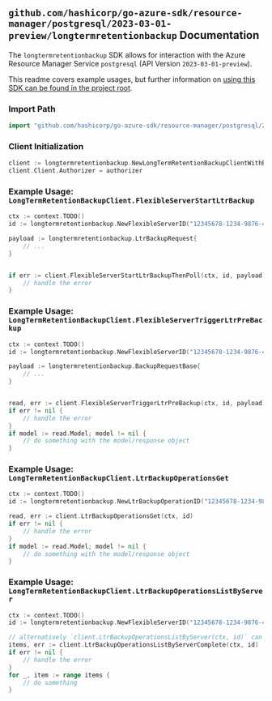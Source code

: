 
## `github.com/hashicorp/go-azure-sdk/resource-manager/postgresql/2023-03-01-preview/longtermretentionbackup` Documentation

The `longtermretentionbackup` SDK allows for interaction with the Azure Resource Manager Service `postgresql` (API Version `2023-03-01-preview`).

This readme covers example usages, but further information on [using this SDK can be found in the project root](https://github.com/hashicorp/go-azure-sdk/tree/main/docs).

### Import Path

```go
import "github.com/hashicorp/go-azure-sdk/resource-manager/postgresql/2023-03-01-preview/longtermretentionbackup"
```


### Client Initialization

```go
client := longtermretentionbackup.NewLongTermRetentionBackupClientWithBaseURI("https://management.azure.com")
client.Client.Authorizer = authorizer
```


### Example Usage: `LongTermRetentionBackupClient.FlexibleServerStartLtrBackup`

```go
ctx := context.TODO()
id := longtermretentionbackup.NewFlexibleServerID("12345678-1234-9876-4563-123456789012", "example-resource-group", "flexibleServerValue")

payload := longtermretentionbackup.LtrBackupRequest{
	// ...
}


if err := client.FlexibleServerStartLtrBackupThenPoll(ctx, id, payload); err != nil {
	// handle the error
}
```


### Example Usage: `LongTermRetentionBackupClient.FlexibleServerTriggerLtrPreBackup`

```go
ctx := context.TODO()
id := longtermretentionbackup.NewFlexibleServerID("12345678-1234-9876-4563-123456789012", "example-resource-group", "flexibleServerValue")

payload := longtermretentionbackup.BackupRequestBase{
	// ...
}


read, err := client.FlexibleServerTriggerLtrPreBackup(ctx, id, payload)
if err != nil {
	// handle the error
}
if model := read.Model; model != nil {
	// do something with the model/response object
}
```


### Example Usage: `LongTermRetentionBackupClient.LtrBackupOperationsGet`

```go
ctx := context.TODO()
id := longtermretentionbackup.NewLtrBackupOperationID("12345678-1234-9876-4563-123456789012", "example-resource-group", "flexibleServerValue", "ltrBackupOperationValue")

read, err := client.LtrBackupOperationsGet(ctx, id)
if err != nil {
	// handle the error
}
if model := read.Model; model != nil {
	// do something with the model/response object
}
```


### Example Usage: `LongTermRetentionBackupClient.LtrBackupOperationsListByServer`

```go
ctx := context.TODO()
id := longtermretentionbackup.NewFlexibleServerID("12345678-1234-9876-4563-123456789012", "example-resource-group", "flexibleServerValue")

// alternatively `client.LtrBackupOperationsListByServer(ctx, id)` can be used to do batched pagination
items, err := client.LtrBackupOperationsListByServerComplete(ctx, id)
if err != nil {
	// handle the error
}
for _, item := range items {
	// do something
}
```
